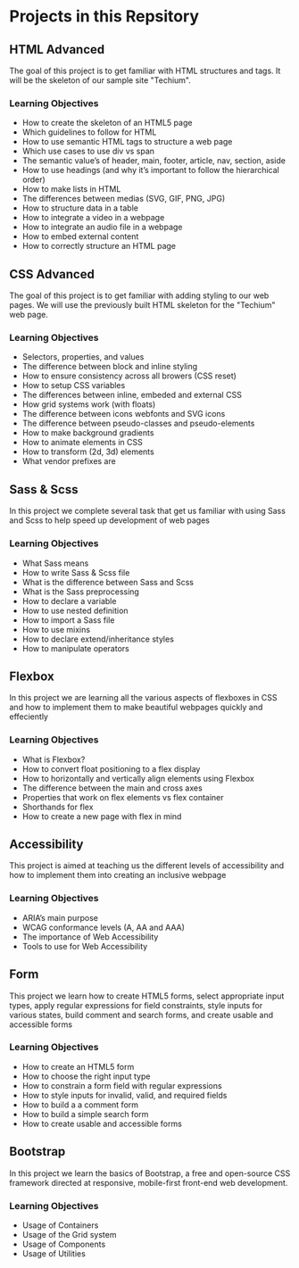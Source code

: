 # Projects in this Repsitory

## HTML Advanced
The goal of this project is to get familiar with HTML structures and tags. It will be the skeleton of our sample site "Techium".
### Learning Objectives
- How to create the skeleton of an HTML5 page
- Which guidelines to follow for HTML
- How to use semantic HTML tags to structure a web page
- Which use cases to use div vs span
- The semantic value’s of header, main, footer, article, nav, section, aside
- How to use headings (and why it’s important to follow the hierarchical order)
- How to make lists in HTML
- The differences between medias (SVG, GIF, PNG, JPG)
- How to structure data in a table
- How to integrate a video in a webpage
- How to integrate an audio file in a webpage
- How to embed external content
- How to correctly structure an HTML page

## CSS Advanced
The goal of this project is to get familiar with adding styling to our web pages. We will use the previously built HTML skeleton for the "Techium" web page.
### Learning Objectives
- Selectors, properties, and values
- The difference between block and inline styling
- How to ensure consistency across all browers (CSS reset)
- How to setup CSS variables
- The differences between inline, embeded and external CSS
- How grid systems work (with floats)
- The difference between icons webfonts and SVG icons
- The difference between pseudo-classes and pseudo-elements
- How to make background gradients
- How to animate elements in CSS
- How to transform (2d, 3d) elements
- What vendor prefixes are

## Sass & Scss
In this project we complete several task that get us familiar with using Sass and Scss to help speed up development of web pages
### Learning Objectives
- What Sass means
- How to write Sass & Scss file
- What is the difference between Sass and Scss
- What is the Sass preprocessing
- How to declare a variable
- How to use nested definition
- How to import a Sass file
- How to use mixins
- How to declare extend/inheritance styles
- How to manipulate operators

## Flexbox
In this project we are learning all the various aspects of flexboxes in CSS and how to implement them to make beautiful webpages quickly and effeciently
### Learning Objectives
- What is Flexbox?
- How to convert float positioning to a flex display
- How to horizontally and vertically align elements using Flexbox
- The difference between the main and cross axes
- Properties that work on flex elements vs flex container
- Shorthands for flex
- How to create a new page with flex in mind

## Accessibility
This project is aimed at teaching us the different levels of accessibility and how to implement them into creating an inclusive webpage
### Learning Objectives
- ARIA’s main purpose
- WCAG conformance levels (A, AA and AAA)
- The importance of Web Accessibility
- Tools to use for Web Accessibility

## Form
This project we learn how to create HTML5 forms, select appropriate input types, apply regular expressions for field constraints, style inputs for various states, build comment and search forms, and create usable and accessible forms
### Learning Objectives
- How to create an HTML5 form
- How to choose the right input type
- How to constrain a form field with regular expressions
- How to style inputs for invalid, valid, and required fields
- How to build a a comment form
- How to build a simple search form
- How to create usable and accessible forms

## Bootstrap
In this project we learn the basics of Bootstrap, a free and open-source CSS framework directed at responsive, mobile-first front-end web development.
### Learning Objectives
- Usage of Containers
- Usage of the Grid system
- Usage of Components
- Usage of Utilities